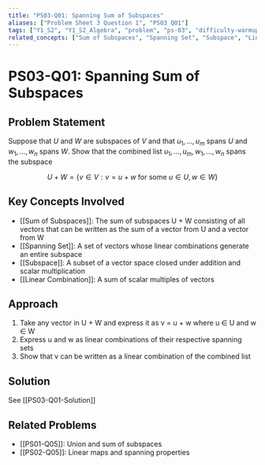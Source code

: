 ```yaml
---
title: "PS03-Q01: Spanning Sum of Subspaces"
aliases: ["Problem Sheet 3 Question 1", "PS03 Q01"]
tags: ["Y1_S2", "Y1_S2_Algebra", "problem", "ps-03", "difficulty-warmup"]
related_concepts: ["Sum of Subspaces", "Spanning Set", "Subspace", "Linear Combination"]
---
```


# PS03-Q01: Spanning Sum of Subspaces

## Problem Statement

Suppose that $U$ and $W$ are subspaces of $V$ and that $u_1, \ldots, u_m$ spans $U$ and $w_1, \ldots, w_n$ spans $W$. Show that the combined list $u_1, \ldots, u_m, w_1, \ldots, w_n$ spans the subspace

$$U + W = \{v \in V : v = u + w \text{ for some } u \in U, w \in W\}$$

## Key Concepts Involved

- [[Sum of Subspaces]]: The sum of subspaces U + W consisting of all vectors that can be written as the sum of a vector from U and a vector from W
- [[Spanning Set]]: A set of vectors whose linear combinations generate an entire subspace
- [[Subspace]]: A subset of a vector space closed under addition and scalar multiplication
- [[Linear Combination]]: A sum of scalar multiples of vectors

## Approach

1. Take any vector in U + W and express it as v = u + w where u ∈ U and w ∈ W
2. Express u and w as linear combinations of their respective spanning sets
3. Show that v can be written as a linear combination of the combined list

## Solution

See [[PS03-Q01-Solution]]

## Related Problems
- [[PS01-Q05]]: Union and sum of subspaces
- [[PS02-Q05]]: Linear maps and spanning properties
